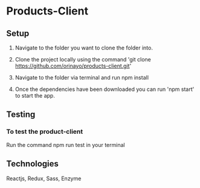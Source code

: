 # Products-Client
## Setup
1. Navigate to the folder you want to clone the folder into.

2. Clone the project locally using the command 'git clone https://github.com/orinayo/products-client.git'

3. Navigate to the folder via terminal and run npm install

4. Once the dependencies have been downloaded you can run 'npm start' to start the app.

## Testing 
### To test the product-client
Run the command npm run test in your terminal

## Technologies
Reactjs, Redux, Sass, Enzyme
